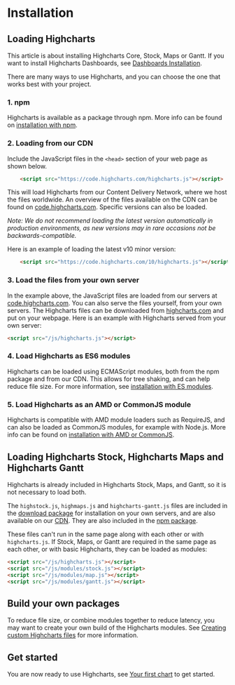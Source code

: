 Installation
===

## Loading Highcharts

This article is about installing Highcharts Core, Stock, Maps or Gantt. If you want to install Highcharts Dashboards, see [Dashboards Installation](https://www.highcharts.com/docs/dashboards/installation).

There are many ways to use Highcharts, and you can choose the one that works best with your project.

### 1. npm

Highcharts is available as a package through npm. More info can be found on [installation with npm](https://highcharts.com/docs/getting-started/install-from-npm).

### 2. Loading from our CDN

Include the JavaScript files in the `<head>` section of your web page as shown below.

```html
    <script src="https://code.highcharts.com/highcharts.js"></script>
```

This will load Highcharts from our Content Delivery Network, where we host the files worldwide. An overview of the files available on the CDN can be found on [code.highcharts.com](https://code.highcharts.com). Specific versions can also be loaded.

*Note: We do not recommend loading the latest version automatically in production environments, as new versions may in rare occasions not be backwards-compatible.*

Here is an example of loading the latest v10 minor version:

```html
    <script src="https://code.highcharts.com/10/highcharts.js"></script>
```

### 3. Load the files from your own server

In the example above, the JavaScript files are loaded from our servers at [code.highcharts.com](https://code.highcharts.com). You can also serve the files yourself, from your own servers. The Highcharts files can be downloaded from [highcharts.com](https://www.highcharts.com/download/) and put on your webpage. Here is an example with Highcharts served from your own server:

```html
<script src="/js/highcharts.js"></script>
```

### 4. Load Highcharts as ES6 modules

Highcharts can be loaded using ECMAScript modules, both from the npm package and from our CDN. This allows for tree shaking, and can help reduce file size. For more information, see [installation with ES modules](https://highcharts.com/docs/getting-started/installation-with-esm).


### 5. Load Highcharts as an AMD or CommonJS module

Highcharts is compatible with AMD module loaders such as RequireJS, and can also be loaded as CommonJS modules, for example with Node.js. More info can be found on [installation with AMD or CommonJS](https://highcharts.com/docs/getting-started/installation-with-amd-commonjs).


## Loading Highcharts Stock, Highcharts Maps and Highcharts Gantt

Highcharts is already included in Highcharts Stock, Maps, and Gantt, so it is not necessary to load both.

The `highstock.js`, `highmaps.js` and `highcharts-gantt.js` files are included in the [download package](https://www.highcharts.com/download/) for installation on your own servers, and are also available on our [CDN](https://code.highcharts.com). They are also included in the [npm package](https://highcharts.com/docs/getting-started/install-from-npm).

These files can't run in the same page along with each other or with `highcharts.js`. If Stock, Maps, or Gantt are required in the same page as each other, or with basic Highcharts, they can be loaded as modules:

```html
<script src="/js/highcharts.js"></script>
<script src="/js/modules/stock.js"></script>
<script src="/js/modules/map.js"></script>
<script src="/js/modules/gantt.js"></script>
```

## Build your own packages

To reduce file size, or combine modules together to reduce latency, you may want to create your own build of the Highcharts modules. See [Creating custom Highcharts files](https://www.highcharts.com/docs/getting-started/how-to-create-custom-highcharts-packages) for more information.


## Get started

You are now ready to use Highcharts, see [Your first chart](https://highcharts.com/docs/getting-started/your-first-chart) to get started.

